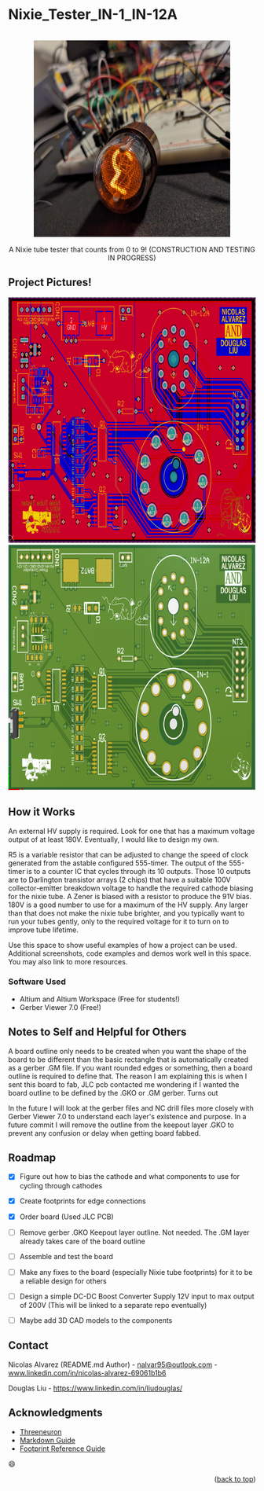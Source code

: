 # Nixie_Tester_IN-1_IN-12A

<!-- PROJECT LOGO -->
<br />
<div align="center">
  <a href="https://github.com/NA-varez/Nixie_Tester_IN-1_IN-12A/">
    <img src="images/1.jpg" alt="1" width="400" height="400">
  </a>

  <p align="center">
    A Nixie tube tester that counts from 0 to 9! (CONSTRUCTION AND TESTING IN PROGRESS)
    <br />
  </p>
</div>


<!-- ABOUT THE PROJECT -->
## Project Pictures!

<div align="center">
  <a href="https://github.com/NA-varez/Nixie_Tester_IN-1_IN-12A/">
    <img src="images/2.png" alt="2" width="800" height="500">
  </a>
</div>

<div align="center">
  <a href="https://github.com/NA-varez/Nixie_Tester_IN-1_IN-12A/">
    <img src="images/3.png" alt="3" width="800" height="500">
  </a>
</div>


<!-- USAGE EXAMPLES -->
## How it Works
An external HV supply is required. Look for one that has a maximum voltage output of at least 180V. Eventually, I would like to design my own.

R5 is a variable resistor that can be adjusted to change the speed of clock generated from the astable configured 555-timer.
The output of the 555-timer is to a counter IC that cycles through its 10 outputs.
Those 10 outputs are to Darlington transistor arrays (2 chips) that have a suitable 100V collector-emitter breakdown voltage to handle the required cathode biasing for the nixie tube.
A Zener is biased with a resistor to produce the 91V bias.
180V is a good number to use for a maximum of the HV supply. Any larger than that does not make the nixie tube brighter, and you typically want to run your tubes gently, only to the required voltage for it to turn on to improve tube lifetime.

Use this space to show useful examples of how a project can be used. Additional screenshots, code examples and demos work well in this space. You may also link to more resources.

### Software Used

* Altium and Altium Workspace (Free for students!)
* Gerber Viewer 7.0 (Free!)

## Notes to Self and Helpful for Others

A board outline only needs to be created when you want the shape of the board to be different than the basic rectangle that is automatically created as a gerber .GM file.
If you want rounded edges or something, then a board outline is required to define that. The reason I am explaining this is when I sent this board to fab, 
JLC pcb contacted me wondering if I wanted the board outline to be defined by the .GKO or .GM gerber. Turns out 

In the future I will look at the gerber files and NC drill files more closely with Gerber Viewer 7.0 to understand each layer's existence and purpose.
In a future commit I will remove the outline from the keepout layer .GKO to prevent any confusion or delay when getting board fabbed.


<!-- ROADMAP -->
## Roadmap

- [X] Figure out how to bias the cathode and what components to use for cycling through cathodes
- [x] Create footprints for edge connections
- [X] Order board (Used JLC PCB)
- [ ] Remove gerber .GKO Keepout layer outline. Not needed. The .GM layer already takes care of the board outline
- [ ] Assemble and test the board
- [ ] Make any fixes to the board (especially Nixie tube footprints) for it to be a reliable design for others
- [ ] Design a simple DC-DC Boost Converter Supply 12V input to max output of 200V (This will be linked to a separate repo eventually)
- [ ] Maybe add 3D CAD models to the components


<!-- CONTACT -->
## Contact

Nicolas Alvarez (README.md Author) - nalvar95@outlook.com - www.linkedin.com/in/nicolas-alvarez-69061b1b6

Douglas Liu - https://www.linkedin.com/in/liudouglas/


<!-- ACKNOWLEDGMENTS -->
## Acknowledgments

* [Threeneuron](https://threeneurons.wordpress.com/nixie-power-supply/)
* [Markdown Guide](https://www.markdownguide.org/basic-syntax/#reference-style-links)
* [Footprint Reference Guide](https://www.slideshare.net/abishus/smt-notes)

:smile:

<p align="right">(<a href="#readme-top">back to top</a>)</p>

